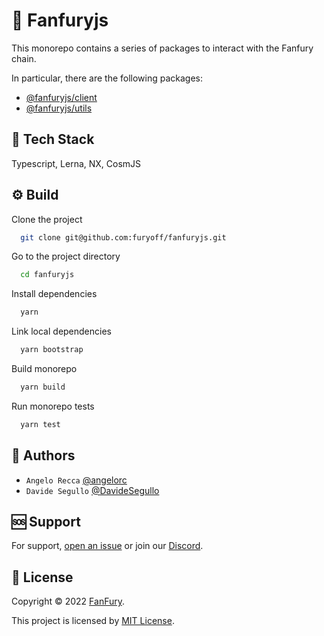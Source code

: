 # 🎵 Fanfuryjs

This monorepo contains a series of packages to interact with the Fanfury chain.

In particular, there are the following packages:

- [@fanfuryjs/client](./packages/api/readme.md)
- [@fanfuryjs/utils](./packages/utils/readme.md)

## 🚀 Tech Stack

Typescript, Lerna, NX, CosmJS

## ⚙️ Build

Clone the project

```bash
  git clone git@github.com:furyoff/fanfuryjs.git
```

Go to the project directory

```bash
  cd fanfuryjs
```

Install dependencies

```bash
  yarn
```

Link local dependencies

```bash
  yarn bootstrap
```

Build monorepo

```bash
  yarn build
```

Run monorepo tests

```bash
  yarn test
```

## 👤 Authors

- `Angelo Recca` [@angelorc](https://github.com/angelorc)
- `Davide Segullo` [@DavideSegullo](https://github.com/DavideSegullo)

## 🆘 Support

For support, [open an issue](https://github.com/furyoff/fanfuryjs/issues) or join our [Discord](https://discord.gg/5VT5fJmF).

## 🔏 License

Copyright © 2022 [FanFury](https://github.com/furyoff).

This project is licensed by [MIT License](https://api.github.com/licenses/mit).